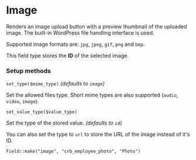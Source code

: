 # Image

Renders an image upload button with a preview thumbnail of the uploaded image. The built-in WordPress file handling interface is used.

Supported image formats are: `jpg`, `jpeg`, `gif`, `png` and `bmp`.

This field type stores the **ID** of the selected image.

### Setup methods

`set_type($mime_type)` *(defaults to `image`)*

Set the allowed files type. Short mime types are also supported (`audio`, `video`, `image`).

`set_value_type($value_type)`

Set the type of the stored value. *(defaults to `id`)*

You can also set the type to `url` to store the URL of the image instead of it's ID.

`Field::make("image", "crb_employee_photo", "Photo")`
